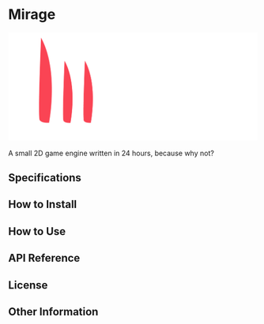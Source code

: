 # Mirage

<p align="center">
  <a href="https://github.com/natecurtiss/mirage">
    <img src="Mirage.Resources/logo_wide_transparent.png" width="800" alt="Mirage Logo">
  </a>
</p>

A small 2D game engine written in 24 hours, because why not?

## Specifications

## How to Install

## How to Use

## API Reference

## License

## Other Information
